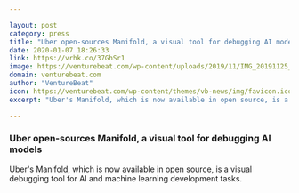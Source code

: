 ```yaml
---

layout: post
category: press
title: "Uber open-sources Manifold, a visual tool for debugging AI models"
date: 2020-01-07 18:26:33
link: https://vrhk.co/37GhSr1
image: https://venturebeat.com/wp-content/uploads/2019/11/IMG_20191125_121819-e1578420233574.jpg?w=1200&strip=all
domain: venturebeat.com
author: "VentureBeat"
icon: https://venturebeat.com/wp-content/themes/vb-news/img/favicon.ico
excerpt: "Uber's Manifold, which is now available in open source, is a visual debugging tool for AI and machine learning development tasks."

---
```


### Uber open-sources Manifold, a visual tool for debugging AI models

Uber's Manifold, which is now available in open source, is a visual debugging tool for AI and machine learning development tasks.